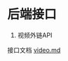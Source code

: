 # 后端接口
1. 视频外链API

接口文档 [video.md](https://github.com/SherlockHolmes221/OfficialWebsiteSourceShare/blob/behind/video.md)
